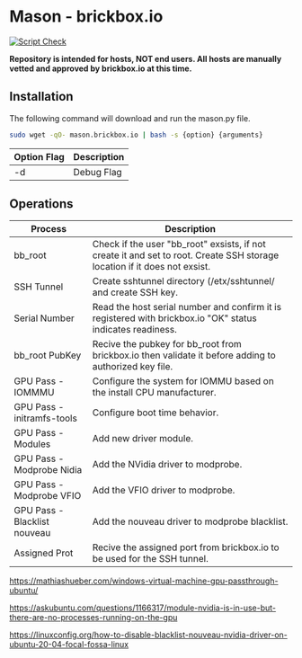 # Mason - brickbox.io

[![Script Check](https://github.com/brickbox-io/mason/actions/workflows/shellcheck.yml/badge.svg)](https://github.com/brickbox-io/mason/actions/workflows/shellcheck.yml)

**Repository is intended for hosts, NOT end users. All hosts are manually vetted and approved by brickbox.io at this time.**

## Installation

The following command will download and run the mason.py file.

```bash
sudo wget -qO- mason.brickbox.io | bash -s {option} {arguments}
```

| Option Flag | Description |
|-------------|-------------|
| -d          | Debug Flag  |

## Operations

| Process                      | Description                                                                                                               |
|------------------------------|---------------------------------------------------------------------------------------------------------------------------|
| bb_root                      | Check if the user "bb_root" exsists, if not create it and set to root. Create SSH storage location if it does not exsist. |
| SSH Tunnel                   | Create sshtunnel directory (/etx/sshtunnel/ and create SSH key.                                                           |
| Serial Number                | Read the host serial number and confirm it is registered with brickbox.io "OK" status indicates readiness.                |
| bb_root PubKey               | Recive the pubkey for bb_root from brickbox.io then validate it before adding to authorized key file.                     |
| GPU Pass - IOMMMU            | Configure the system for IOMMU based on the install CPU manufacturer.                                                     |
| GPU Pass - initramfs-tools   | Configure boot time behavior.                                                                                             |
| GPU Pass - Modules           | Add new driver module.                                                                                                    |
| GPU Pass - Modprobe Nidia    | Add the NVidia driver to modprobe.                                                                                        |
| GPU Pass - Modprobe VFIO     | Add the VFIO driver to modprobe.                                                                                          |
| GPU Pass - Blacklist nouveau | Add the nouveau driver to modprobe blacklist.                                                                             |
| Assigned Prot                | Recive the assigned port from brickbox.io to be used for the SSH tunnel.                                                  |


https://mathiashueber.com/windows-virtual-machine-gpu-passthrough-ubuntu/

https://askubuntu.com/questions/1166317/module-nvidia-is-in-use-but-there-are-no-processes-running-on-the-gpu

https://linuxconfig.org/how-to-disable-blacklist-nouveau-nvidia-driver-on-ubuntu-20-04-focal-fossa-linux
